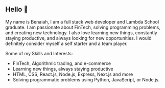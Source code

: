 Hello 👋 
-------------------
My name is Benaiah, I am a full stack web developer and Lambda School graduate. I am passionate about FinTech, solving programming problems, and creating new technology. I also love learning new things, constantly staying productive, and always looking for new opportunities. I would definitely consider myself a self starter and a team player.

Some of my Skills and Interests:

- FinTech, Algorithmic trading, and e-commerce
- Learning new things, always staying productive
- HTML, CSS, React.js, Node.js, Express, Next.js and more
- Solving programmatic problems using Python, JavaScript, or Node.js.
